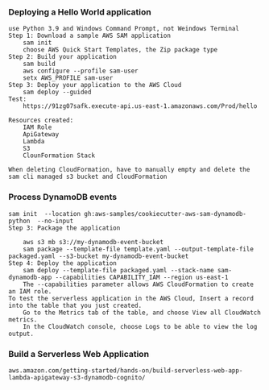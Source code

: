 ### Deploying a Hello World application
    use Python 3.9 and Windows Command Prompt, not Weindows Terminal
    Step 1: Download a sample AWS SAM application
        sam init
        choose AWS Quick Start Templates, the Zip package type
    Step 2: Build your application
        sam build
        aws configure --profile sam-user
        setx AWS_PROFILE sam-user
    Step 3: Deploy your application to the AWS Cloud
        sam deploy --guided
    Test:
        https://91zg07safk.execute-api.us-east-1.amazonaws.com/Prod/hello
        
    Resources created:
        IAM Role
        ApiGateway
        Lambda
        S3
        ClounFormation Stack
    
    When deleting CloudFormation, have to manually empty and delete the sam cli managed s3 bucket and CloudFormation
    
### Process DynamoDB events
    sam init  --location gh:aws-samples/cookiecutter-aws-sam-dynamodb-python  --no-input
    Step 3: Package the application
        
        aws s3 mb s3://my-dynamodb-event-bucket
        sam package --template-file template.yaml --output-template-file packaged.yaml --s3-bucket my-dynamodb-event-bucket
    Step 4: Deploy the application
        sam deploy --template-file packaged.yaml --stack-name sam-dynamodb-app --capabilities CAPABILITY_IAM --region us-east-1
        The --capabilities parameter allows AWS CloudFormation to create an IAM role.
    To test the serverless application in the AWS Cloud, Insert a record into the table that you just created.
        Go to the Metrics tab of the table, and choose View all CloudWatch metrics. 
        In the CloudWatch console, choose Logs to be able to view the log output.
        
### Build a Serverless Web Application
    aws.amazon.com/getting-started/hands-on/build-serverless-web-app-lambda-apigateway-s3-dynamodb-cognito/
    
